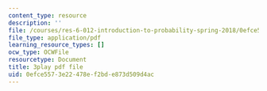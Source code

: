 ```yaml
---
content_type: resource
description: ''
file: /courses/res-6-012-introduction-to-probability-spring-2018/0efce5573e22478ef2bde873d509d4ac_UbQcqFH33G0.pdf
file_type: application/pdf
learning_resource_types: []
ocw_type: OCWFile
resourcetype: Document
title: 3play pdf file
uid: 0efce557-3e22-478e-f2bd-e873d509d4ac
---
```

